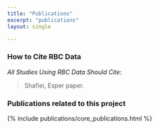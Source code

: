 ```yaml
---
title: "Publications"
excerpt: "publications"
layout: single

---
```


### How to Cite RBC Data

_All Studies Using RBC Data Should Cite_:

> Shafiei, Esper paper.


### Publications related to this project

{% include publications/core_publications.html %}
